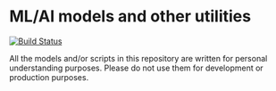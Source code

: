 ML/AI models and other utilities
================================

[![Build Status](https://travis-ci.org/nikhilRP/ml-scripts.svg?branch=master)](https://travis-ci.org/nikhilRP/ml-scripts)

All the models and/or scripts in this repository are written for personal understanding purposes. Please do not use them for development or production purposes.
